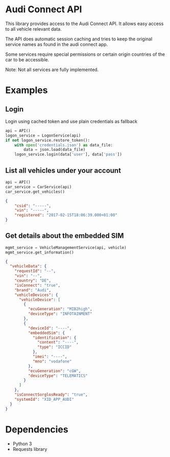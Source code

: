# Audi Connect API
This library provides access to the Audi Connect API.
It allows easy access to all vehicle relevant data.

The API does automatic session caching and tries to keep the 
original service names as found in the audi connect app.

Some services require special permissions or certain origin countries of the car
to be accessible.

Note: Not all services are fully implemented.

# Examples
## Login
Login using cached token and use plain credentials as fallback
```python
api = API()
logon_service = LogonService(api)
if not logon_service.restore_token():
	with open('credentials.json') as data_file:
		data = json.load(data_file)
	logon_service.login(data['user'], data['pass'])
```

## List all vehicles under your account
```python
api = API()
car_service = CarService(api)
car_service.get_vehicles()
```
```json
{
	"csid": "-----",
	"vin": "-----",
	"registered": "2017-02-15T18:06:39.000+01:00"
}
```

## Get details about the embedded SIM
```python
mgmt_service = VehicleManagementService(api, vehicle)
mgmt_service.get_information()
```
```json
{
  "vehicleData": {
	"requestId": "--",
	"vin": "--",
	"country": "DE",
	"isConnect": "true",
	"brand": "Audi",
	"vehicleDevices": {
	  "vehicleDevice": [
		{
		  "ecuGeneration": "MIB2high",
		  "deviceType": "INFOTAINMENT"
		},
		{
		  "deviceId": "----",
		  "embeddedSim": {
			"identification": {
			  "content": "----",
			  "type": "ICCID"
			},
			"imei": "----",
			"mno": "vodafone"
		  },
		  "ecuGeneration": "cGW",
		  "deviceType": "TELEMATICS"
		}
	  ]
	},
	"isConnectSorglosReady": "true",
	"systemId": "XID_APP_AUDI"
  }
}
```

# Dependencies
- Python 3
- Requests library